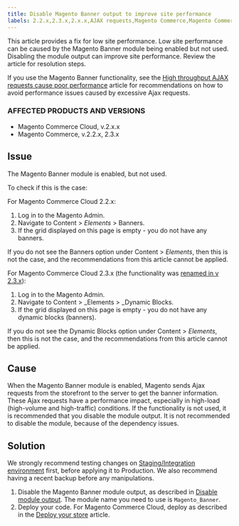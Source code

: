 ```yaml
---
title: Disable Magento Banner output to improve site performance    
labels: 2.2.x,2.3.x,2.x.x,AJAX requests,Magento Commerce,Magento Commerce Cloud,banner,disable,how to,performance
---
```


This article provides a fix for low site performance. Low site performance can be caused by the Magento Banner module being enabled but not used. Disabling the module output can improve site performance. Review the article for resolution steps.

<p class="info">If you use the Magento Banner functionality, see the <a href="https://support.magento.com/hc/en-us/articles/360039286472-High-throughput-AJAX-requests-cause-poor-performance">High throughput AJAX requests cause poor performance</a> article for recommendations on how to avoid performance issues caused by excessive Ajax requests.</p>

### AFFECTED PRODUCTS AND VERSIONS

* Magento Commerce Cloud, v.2.x.x 
* Magento Commerce, v.2.2.x, 2.3.x

## Issue

The Magento Banner module is enabled, but not used. 

To check if this is the case:

For Magento Commerce Cloud 2.2.x:

1. Log in to the Magento Admin.
1. Navigate to Content > _Elements_ > Banners. 
1. If the grid displayed on this page is empty - you do not have any banners. 

If you do not see the Banners option under Content > _Elements_, then this is not the case, and the recommendations from this article cannot be applied. 

For Magento Commerce Cloud 2.3.x (the functionality was [renamed in v 2.3.x](https://devdocs.magento.com/guides/v2.3/release-notes/ReleaseNotes2.3.0Commerce.html#banner-now-dynamic-block)): 

1. Log in to the Magento Admin.
1. Navigate to Content > _Elements > _Dynamic Blocks.
1. If the grid displayed on this page is empty - you do not have any dynamic blocks (banners). 

If you do not see the Dynamic Blocks option under Content > _Elements_, then this is not the case, and the recommendations from this article cannot be applied. 

## Cause

When the Magento Banner module is enabled, Magento sends Ajax requests from the storefront to the server to get the banner information. These Ajax requests have a performance impact, especially in high-load (high-volume and high-traffic) conditions. If the functionality is not used, it is recommended that you disable the module output. It is not recommended to disable the module, because of the dependency issues. 

## Solution

<p class="warning">We strongly recommend testing changes on <a href="https://support.magento.com/hc/en-us/articles/360043032152-Integration-Environment-enhancement-request-Pro-and-Starter">Staging/Integration environment</a> first, before applying it to Production. We also recommend having a recent backup before any manipulations.</p>

1. Disable the Magento Banner module output, as described in [Disable module output](https://devdocs.magento.com/guides/v2.3/config-guide/config/disable-module-output.html). The module name you need to use is `` Magento_Banner ``.
1. Deploy your code. For Magento Commerce Cloud, deploy as described in the [Deploy your store](https://devdocs.magento.com/guides/v2.3/cloud/live/stage-prod-live.html) article.

 